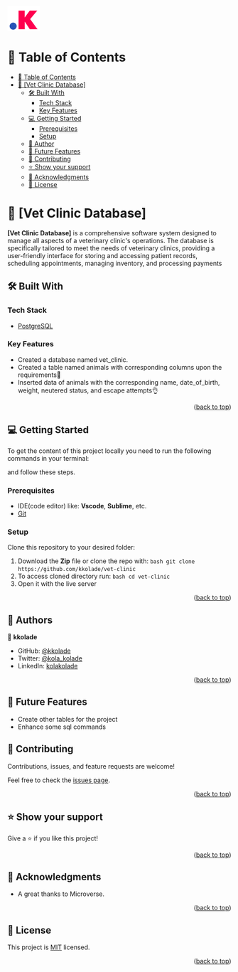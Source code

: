 ![My logo](./images/kolakolade_favicon.png "a title")
<!-- TABLE OF CONTENTS -->

# 📗 Table of Contents

- [📗 Table of Contents](#-table-of-contents)
- [📖 \[Vet Clinic Database\] ](#-vet-clinic-database-)
  - [🛠️ Built With](#-built-with-)
    - [Tech Stack](#tech-stack-)
    - [Key Features](#key-features-)
  - [💻 Getting Started](#-getting-started-)
    - [Prerequisites](#prerequisites)
    - [Setup](#setup)
  - [👥 Author](#-author-)
  - [🔭 Future Features](#-future-features-)
  - [🤝 Contributing](#-contributing-)
  - [⭐ Show your support](#️-show-your-support-)
  - [🙏 Acknowledgments](#-acknowledgments-)
  - [📝 License](#-license-)

<!-- PROJECT DESCRIPTION -->

# 📖 [Vet Clinic Database] <a name="about-project"></a>

**[Vet Clinic Database]**  is a comprehensive software system designed to manage all aspects of a veterinary clinic's operations. The database is specifically tailored to meet the needs of veterinary clinics, providing a user-friendly interface for storing and accessing patient records, scheduling appointments, managing inventory, and processing payments

## 🛠️ Built With <a name="built-with"></a>

### Tech Stack <a name="tech-stack"></a>

  <ul>
    <li><a href="https://www.postgresqltutorial.com/">PostgreSQL</a></li>
  </ul>

<!-- Features -->

### Key Features <a name="key-features"></a>

- Created a database named vet_clinic.
- Created a table named animals with corresponding columns upon the requirements💯
- Inserted data of animals with the corresponding name, date_of_birth, weight, neutered status, and escape attempts👌

<p align="right">(<a href="#readme-top">back to top</a>)</p>

<!-- GETTING STARTED -->

## 💻 Getting Started <a name="getting-started"></a>

To get the content of this project locally you need to run the following commands in your terminal:

and follow these steps.

### Prerequisites

- IDE(code editor) like: **Vscode**, **Sublime**, etc.
- [Git](https://www.linode.com/docs/guides/how-to-install-git-on-linux-mac-and-windows/)

### Setup

Clone this repository to your desired folder:

1. Download the **Zip** file or clone the repo with:
```bash git clone https://github.com/kkolade/vet-clinic```
2. To access cloned directory run:
```bash cd vet-clinic```
3. Open it with the live server

<p align="right">(<a href="#readme-top">back to top</a>)</p>

<!-- AUTHORS -->

## 👥 Authors <a name="authors"></a>

👤 **kkolade**

- GitHub: [@kkolade](https://github.com/kkolade)
- Twitter: [@kola_kolade](https://twitter.com/kola_kolade)
- LinkedIn: [kolakolade](https://linkedin.com/in/kolakolade)

<p align="right">(<a href="#readme-top">back to top</a>)</p>

<!-- FUTURE FEATURES -->

## 🔭 Future Features <a name="future-features"></a>

- Create other tables for the project
- Enhance some sql commands

<!-- CONTRIBUTING -->

## 🤝 Contributing <a name="contributing"></a>

Contributions, issues, and feature requests are welcome!

Feel free to check the [issues page](https://github.com/kkolade/vet-clinic/issues).

<p align="right">(<a href="#readme-top">back to top</a>)</p>

<!-- SUPPORT -->

## ⭐ Show your support <a name="support"></a>

Give a ⭐ if you like this project!

<p align="right">(<a href="#readme-top">back to top</a>)</p>

<!-- ACKNOWLEDGEMENTS -->

## 🙏 Acknowledgments <a name="acknowledgements"></a>

- A great thanks to Microverse.

<p align="right">(<a href="#readme-top">back to top</a>)</p>

<!-- LICENSE -->
## 📝 License <a name="license"></a>

This project is [MIT](./LICENSE) licensed.

<p align="right">(<a href="#readme-top">back to top</a>)</p>
